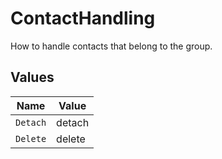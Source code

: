 # ContactHandling

How to handle contacts that belong to the group.


## Values

| Name     | Value    |
| -------- | -------- |
| `Detach` | detach   |
| `Delete` | delete   |